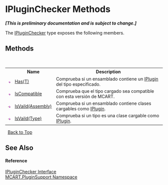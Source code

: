 # IPluginChecker Methods
 _**\[This is preliminary documentation and is subject to change.\]**_

The <a href="c80e6ab4-bc11-7e2d-1234-bd6d0131200a">IPluginChecker</a> type exposes the following members.


## Methods
&nbsp;<table><tr><th></th><th>Name</th><th>Description</th></tr><tr><td>![Public method](media/pubmethod.gif "Public method")</td><td><a href="4f40529f-3b5c-c06d-d34c-dde09a0390dc">Has(T)</a></td><td>
Comprueba si un ensamblado contiene un <a href="4ee0e2a7-cfcb-eb2f-49cb-5ac7500b7e3d">IPlugin</a> del tipo especificado.</td></tr><tr><td>![Public method](media/pubmethod.gif "Public method")</td><td><a href="96e5ff36-7caa-9bdd-e770-723bc215d564">IsCompatible</a></td><td>
Comprueba que el tipo cargado sea compatible con esta versión de MCART.</td></tr><tr><td>![Public method](media/pubmethod.gif "Public method")</td><td><a href="4acbba7f-6b57-3de4-b8d8-796380c6a592">IsVaild(Assembly)</a></td><td>
Comprueba si un ensamblado contiene clases cargables como <a href="4ee0e2a7-cfcb-eb2f-49cb-5ac7500b7e3d">IPlugin</a>.</td></tr><tr><td>![Public method](media/pubmethod.gif "Public method")</td><td><a href="12a03408-1191-64e0-adad-88d71f0d86d7">IsVaild(Type)</a></td><td>
Comprueba si un tipo es una clase cargable como <a href="4ee0e2a7-cfcb-eb2f-49cb-5ac7500b7e3d">IPlugin</a>.</td></tr></table>&nbsp;
<a href="#ipluginchecker-methods">Back to Top</a>

## See Also


#### Reference
<a href="c80e6ab4-bc11-7e2d-1234-bd6d0131200a">IPluginChecker Interface</a><br /><a href="4abc7841-aae2-1ecc-94fa-a3d251746bda">MCART.PluginSupport Namespace</a><br />